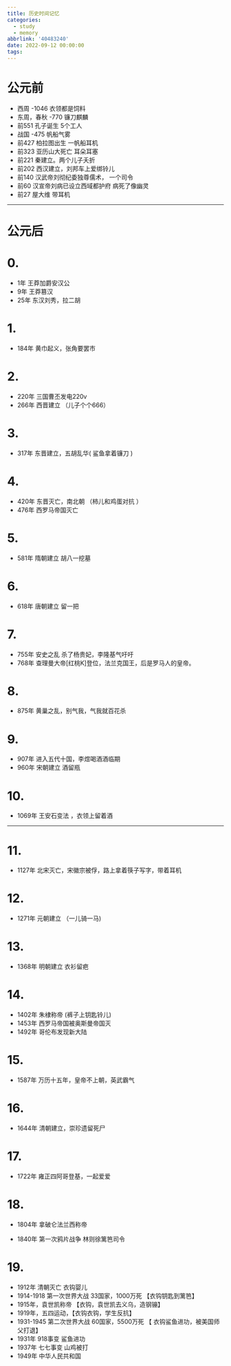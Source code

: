 ```yaml
---
title: 历史时间记忆
categories:
  - study
  - memory
abbrlink: '40483240'
date: 2022-09-12 00:00:00
tags:
---
```




# 公元前  

- 西周 -1046 衣领都是饲料  
- 东周，春秋 -770  镰刀麒麟  
- 前551  孔子诞生   5个工人  
- 战国 -475 帆船气雾  
- 前427  柏拉图出生  一帆船耳机  
- 前323 亚历山大死亡 耳朵耳塞  
- 前221  秦建立。两个儿子夭折  
- 前202  西汉建立，刘邦车上爱绑铃儿  
- 前140  汉武帝刘彻纪委独尊儒术，       一个司令  
- 前60  汉宣帝刘病已设立西域都护府 病死了像幽灵  
- 前27  屋大维  带耳机  





---

# 公元后  

# 0.

- 1年  王莽加爵安汉公  
- 9年  王莽篡汉  
- 25年 东汉刘秀，拉二胡  

# 1.

- 184年 黄巾起义，张角要罢市  

# 2.

- 220年 三国曹丕发电220v  
- 266年 西晋建立 （儿子个个666）

# 3.

- 317年 东晋建立，五胡乱华( 鲨鱼拿着镰刀 )

# 4.

- 420年 东晋灭亡，南北朝 （柿儿和鸡蛋对抗 ）
- 476年 西罗马帝国灭亡

# 5.

- 581年 隋朝建立 胡八一挖墓  

# 6.

- 618年   唐朝建立  留一把  



# 7.

- 755年   安史之乱 杀了杨贵妃，李隆基气吁吁  
- 768年  查理曼大帝[红桃K]登位，法兰克国王，后是罗马人的皇帝。

# 8.

- 875年   黄巢之乱，别气我，气我就百花杀  

# 9.

- 907年   进入五代十国，李煜喝酒酒临期  
- 960年   宋朝建立 酒留瓶  

# 10.

- 1069年  王安石变法 ，衣领上留着酒  



---

# 11.

- 1127年  北宋灭亡，宋徽宗被俘，路上拿着筷子写字，带着耳机  

# 12.

- 1271年  元朝建立 （一儿骑一马)

# 13.

- 1368年  明朝建立 衣衫留疤  

# 14.

- 1402年  朱棣称帝   (裤子上钥匙铃儿)
- 1453年  西罗马帝国被奥斯曼帝国灭  
- 1492年 哥伦布发现新大陆

# 15.

- 1587年  万历十五年，皇帝不上朝，英武霸气  

# 16.

- 1644年  清朝建立，崇珍遗留死尸  

# 17.

- 1722年   雍正四阿哥登基，一起爱爱  

# 18.

+ 1804年 拿破仑法兰西称帝

- 1840年  第一次鸦片战争     林则徐篱笆司令  

# 19.

- 1912年   清朝灭亡 衣钩婴儿  
- 1914-1918 第一次世界大战 33国家，1000万死      【衣钩钥匙到篱笆】  
- 1915年，袁世凯称帝  【衣钩，袁世凯去义乌，造钢镚】  
- 1919年，五四运动，【衣钩衣钩，学生反抗】  
- 1931-1945 第二次世界大战 60国家，5500万死     【 衣钩鲨鱼进功，被美国师父打退】  
- 1931年 918事变  	鲨鱼进功  
- 1937年 七七事变  山鸡被打  
- 1949年  中华人民共和国  